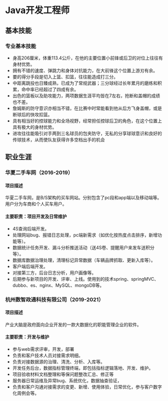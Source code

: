 # Java开发工程师

##  <i class="fa fa-cogs" aria-hidden="true"></i> 基本技能

### 专业基本技能

* 身高206厘米，体重113.4公斤，在他的主要位置小前锋或后卫的对位上往往有身材优势。
* 拥有不错的速度、弹跳力和身体对抗能力，在大前锋这个位置上游刃有余。
* 要的得分手段是切入上篮、扣篮，往往能造成打三分。
* 中距离跳投也日臻成熟，已成为了常规武器；三分球经过长年累月的磨练和积累，命中率已经超过了四成有余。
* 出色的篮板以及助攻能力，两项数据生涯平均皆在7左右，抢断和盖帽的成绩也不差。
* 詹姆斯的防守意识亦相当不错，在比赛中时常能看到他从后方飞身盖帽，或是断球后的快攻扣篮。
* 具有相当好的控球能力和全场视野，经常担任控球后卫的角色，在这个位置上具有极大的身材优势。
* 进攻往往能吸引对手两到三名球员的包夹防守，无私的分享球球意识和良好的传球技术，从而使队友获得许多空档出手的机会

##  <i class="fa fa-briefcase" aria-hidden="true"></i> 职业生涯

### 华夏二手车网（2016-2019）

#### 项目描述

华夏二手车网，是B/S架构的买车网站。分别包含了pc段和app端以及移动端等。用户分为车商和个人买车用户。

#### 主要职责：项目开发及日常维护

* 4S查询后端开发。
* 处理网站bug、报错日志处理，pc端新需求（如优化按热度点击排序，新增功能等）。
* 数据统计任务开发、漏斗分析推送活动（送4S卷、提醒用户来发车送积分等）。
* 数据库数据治理处理，清理标记异常数据（车辆品牌抓取、更新入库等）。
* 客户端后端开发。
* 对接第三方，后台日志分析，用户画像等。
* 后期参与新项目的开发、评审、上线。使用到的技术spring、springMVC、dubbo、es、nginx、MySQL、mongoDB等。

### 杭州数智政通科技有限公司（2019-2021）

#### 项目描述

产业大脑是政府面向企业开发的一款大数据化的职能管理企业的软件。

#### 主要职责：开发与维护

* 参与web需求评审，开发，部署
* 负责和客户技术人员对接需求明细。
* 负责对接数据源的治理、清洗、分析、入库等。
* 开发任务后台，数据指标管理终端，即包括指标逻辑落地、开发、维护。
* 项目验收材料文档整理和等保问题整改汇总、修正等
* 服务器日常运维及异常bug、系统优化，数据抽查验证，
* 负责和客户沟通对接需求的变更、新增、使用体验，日常优化，参与客户数字化周例会等。

